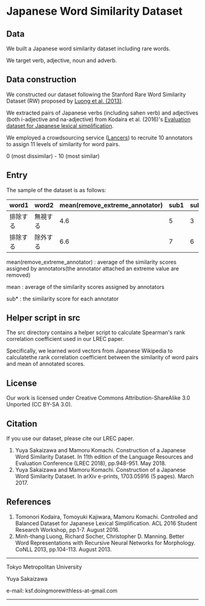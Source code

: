 # Japanese Word Similarity Dataset

## Data

We built a Japanese word similarity dataset including rare words.

We target verb, adjective, noun and adverb.

## Data construction

We constructed our dataset following the Stanford Rare Word Similarity Dataset
(RW) proposed by [Luong et al.
(2013)](http://nlp.stanford.edu/~lmthang/data/papers/conll13_morpho.pdf).

We extracted pairs of Japanese verbs (including sahen verb) and adjectives
(both i-adjective and na-adjective) from Kodaira et al.
(2016)'s [Evaluation dataset for Japanese lexical
simplification](https://github.com/KodairaTomonori/EvaluationDataset).

We employed a crowdsourcing service ([Lancers](http://www.lancers.jp)) to
recruite 10 annotators to assign 11 levels of similarity for word pairs.

0 (most dissimilar) - 10 (most similar)

## Entry

The sample of the dataset is as follows:

word1 | word2 | mean(remove_extreme_annotator) | sub1 | sub2 | ... | sub9 | sub10 | mean |
------------ | ------------- | ------------ | ------------ | ------------ | ------------ | ------------ | ------------ | ------------ | 
排除する | 無視する  | 4.6 | 5 | 3 | ... | 5 | 6 | 4.8 |
排除する | 除外する  | 6.6 | 7 | 6 | ... | 5 | 7 | 6.8 |

mean(remove_extreme_annotator) : average of the similarity scores assigned by annotators(the annotator attached an extreme value are removed)

mean : average of the similarity scores assigned by annotators

sub* : the similarity score for each annotator

## Helper script in src

The src directory contains a helper script to calculate Spearman's  rank
correlation coefficient used in our LREC paper.

Specifically, we learned word vectors from Japanese Wikipedia to
calculatethe  rank correlation coefficient between the similarity of
word pairs and mean of annotated scores.

## License

Our work is licensed under Creative Commons Attribution-ShareAlike 3.0
Unported (CC BY-SA 3.0).

## Citation

If you use our dataset, please cite our LREC paper.

1. Yuya Sakaizawa and Mamoru Komachi. Construction of a Japanese Word
Similarity Dataset. In 11th edition of the Language Resources and Evaluation
Conference (LREC 2018), pp.948-951. May 2018.
2. Yuya Sakaizawa and Mamoru Komachi. Construction of a Japanese Word Similarity Dataset. In arXiv e-prints, 1703.05916 (5 pages). March 2017.

## References

1. Tomonori Kodaira, Tomoyuki Kajiwara, Mamoru Komachi. Controlled and
Balanced Dataset for Japanese Lexical Simplification. ACL 2016 Student
Research Workshop, pp.1-7. August 2016.
2. Minh-thang Luong, Richard Socher, Christopher D. Manning. Better Word Representations with Recursive Neural Networks for Morphology. CoNLL 2013, pp.104-113. August 2013.

---------------
  Tokyo Metropolitan University
  
  Yuya Sakaizawa
  
  e-mail: ksf.doingmorewithless-at-gmail.com

---------------

